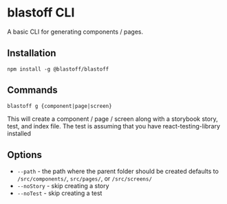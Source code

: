 # blastoff CLI 

A basic CLI for generating components / pages.

## Installation

`npm install -g @blastoff/blastoff`

## Commands

`blastoff g {component|page|screen}`

This will create a component / page / screen along with a storybook story, test, and index file. The test is assuming that you have react-testing-library installed

## Options

- `--path` - the path where the parent folder should be created defaults to `/src/components/`, `src/pages/`, or `/src/screens/`
- `--noStory` - skip creating a story
- `--noTest` - skip creating a test
